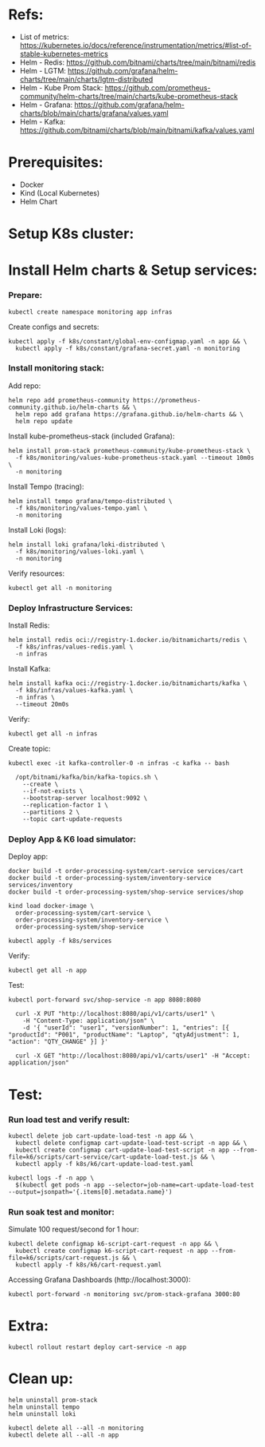 # Refs:

* List of metrics: https://kubernetes.io/docs/reference/instrumentation/metrics/#list-of-stable-kubernetes-metrics
* Helm - Redis: https://github.com/bitnami/charts/tree/main/bitnami/redis
* Helm - LGTM: https://github.com/grafana/helm-charts/tree/main/charts/lgtm-distributed
* Helm - Kube Prom Stack: https://github.com/prometheus-community/helm-charts/tree/main/charts/kube-prometheus-stack
* Helm - Grafana: https://github.com/grafana/helm-charts/blob/main/charts/grafana/values.yaml
* Helm - Kafka: https://github.com/bitnami/charts/blob/main/bitnami/kafka/values.yaml

# Prerequisites:

* Docker
* Kind (Local Kubernetes)
* Helm Chart

# Setup K8s cluster:

# Install Helm charts & Setup services:

### Prepare:

    kubectl create namespace monitoring app infras 

  Create configs and secrets:

    kubectl apply -f k8s/constant/global-env-configmap.yaml -n app && \
      kubectl apply -f k8s/constant/grafana-secret.yaml -n monitoring

### Install monitoring stack:

  Add repo:

    helm repo add prometheus-community https://prometheus-community.github.io/helm-charts && \
      helm repo add grafana https://grafana.github.io/helm-charts && \
      helm repo update

  Install kube-prometheus-stack (included Grafana):
    
    helm install prom-stack prometheus-community/kube-prometheus-stack \
      -f k8s/monitoring/values-kube-prometheus-stack.yaml --timeout 10m0s \
      -n monitoring

  Install Tempo (tracing):

    helm install tempo grafana/tempo-distributed \
      -f k8s/monitoring/values-tempo.yaml \
      -n monitoring

  Install Loki (logs):

    helm install loki grafana/loki-distributed \
      -f k8s/monitoring/values-loki.yaml \
      -n monitoring

  Verify resources:
  
    kubectl get all -n monitoring

### Deploy Infrastructure Services:

  Install Redis:
  
    helm install redis oci://registry-1.docker.io/bitnamicharts/redis \
      -f k8s/infras/values-redis.yaml \
      -n infras
  
  Install Kafka:
  
    helm install kafka oci://registry-1.docker.io/bitnamicharts/kafka \
      -f k8s/infras/values-kafka.yaml \
      -n infras \
      --timeout 20m0s

  Verify:
    
    kubectl get all -n infras
  
  Create topic:

    kubectl exec -it kafka-controller-0 -n infras -c kafka -- bash

      /opt/bitnami/kafka/bin/kafka-topics.sh \
        --create \
        --if-not-exists \
        --bootstrap-server localhost:9092 \
        --replication-factor 1 \
        --partitions 2 \
        --topic cart-update-requests


### Deploy App & K6 load simulator:

  Deploy app:
    
    docker build -t order-processing-system/cart-service services/cart
    docker build -t order-processing-system/inventory-service services/inventory
    docker build -t order-processing-system/shop-service services/shop
    
    kind load docker-image \
      order-processing-system/cart-service \
      order-processing-system/inventory-service \
      order-processing-system/shop-service

    kubectl apply -f k8s/services

  Verify:
  
    kubectl get all -n app
  
  Test:
    
    kubectl port-forward svc/shop-service -n app 8080:8080

      curl -X PUT "http://localhost:8080/api/v1/carts/user1" \
        -H "Content-Type: application/json" \
        -d '{ "userId": "user1", "versionNumber": 1, "entries": [{ "productId": "P001", "productName": "Laptop", "qtyAdjustment": 1, "action": "QTY_CHANGE" }] }'
      
      curl -X GET "http://localhost:8080/api/v1/carts/user1" -H "Accept: application/json"

# Test:

### Run load test and verify result:

    kubectl delete job cart-update-load-test -n app && \
      kubectl delete configmap cart-update-load-test-script -n app && \
      kubectl create configmap cart-update-load-test-script -n app --from-file=k6/scripts/cart-service/cart-update-load-test.js && \
      kubectl apply -f k8s/k6/cart-update-load-test.yaml

    kubectl logs -f -n app \
      $(kubectl get pods -n app --selector=job-name=cart-update-load-test --output=jsonpath='{.items[0].metadata.name}')

### Run soak test and monitor:

  Simulate 100 request/second for 1 hour:

    kubectl delete configmap k6-script-cart-request -n app && \
      kubectl create configmap k6-script-cart-request -n app --from-file=k6/scripts/cart-request.js && \
      kubectl apply -f k8s/k6/cart-request.yaml

  Accessing Grafana Dashboards (http://localhost:3000):

    kubectl port-forward -n monitoring svc/prom-stack-grafana 3000:80

# Extra:

    kubectl rollout restart deploy cart-service -n app

# Clean up:

    helm uninstall prom-stack
    helm uninstall tempo
    helm uninstall loki
  
    kubectl delete all --all -n monitoring
    kubectl delete all --all -n app
